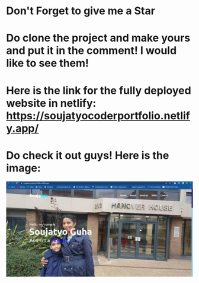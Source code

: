 # Don't Forget to give me a Star

# Do clone the project and make yours and put it in the comment! I would like to see them!

# Here is the link for the fully deployed website in netlify: https://soujatyocoderportfolio.netlify.app/

# Do check it out guys! Here is the image:

![alt preview img](https://github.com/SoujatyoGuha/soujatyocoderportfolio/blob/main/soujatyocoderportfolio.png?raw=true)
